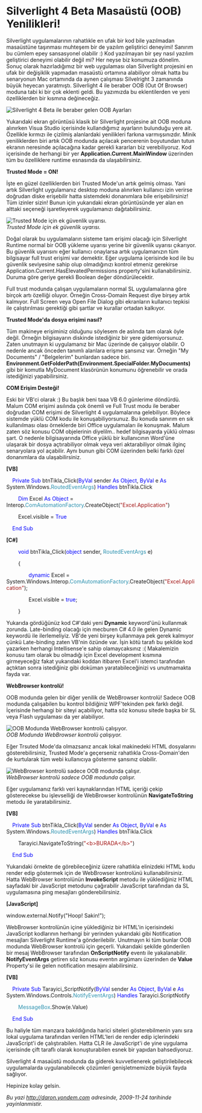 # Silverlight 4 Beta Masaüstü (OOB) Yenilikleri! 

Silverlight uygulamalarının rahatlıkle en ufak bir kod bile yazılmadan
masaüstüne taşınması muhteşem bir de yazılım geliştirici deneyimi!
Sanırım bu cümlem epey sansasyonel olabilir :) Kod yazılmayan bir şey
nasıl yazılım geliştirici deneyimi olabilir değil mi? Her neyse biz
konumuza dönelim. Sonuç olarak hazırladığımız bir web uygulaması olan
Silverlight projesini en ufak bir değişiklik yapmadan masaüstü ortamına
alabiliyor olmak hatta bu senaryonun Mac ortamında da aynen çalışması
Silvelright 3 zamanında büyük heyecan yaratmıştı. Silverlight 4 ile
beraber OOB (Out Of Browser) moduna tabi ki bir çok eklenti geldi. Bu
yazımızda bu eklentilerden ve yeni özelliklerden bir kısmına
değineceğiz.

![Silverlight 4 Beta ile beraber gelen OOB
Ayarları](media/Silverlight_4_Beta_Masaustu_OOB_Yenilikleri/23112009_1.png)

Yukarıdaki ekran görüntüsü klasik bir Silverlight projesine ait OOB
moduna alınırken Visua Studio içerisinde kullandığımız ayarların
bulunduğu yere ait. Özellikle kırmızı ile çizilmiş alanlardaki
yenilikleri farkına varmışsınızdır. Minik yeniliklerden biri artık OOB
modunda açılacak pencerenin boyutundan tutun ekranın neresinde
açılacağına kadar gerekli kararları biz verebiliyoruz. Kod içerisinde de
herhangi bir yer **Application.Current.MainWindow** üzerinden tüm bu
özelliklere runtime esnasında da ulaşabilirsiniz.

**Trusted Mode = ON!**

İşte en güzel özelliklerden biri Trusted Mode'un artık gelmiş olması.
Yani artık Silverlight uygulamanız desktop moduna alınırken kullanıcı
izin verirse doğrudan diske erişebilir hatta sistemdeki donanımlara bile
erişebilirsiniz! Tüm izinler sizin! Bunun için yukarıdaki ekran
görüntüsünde yer alan en alttaki seçeneği işaretleyerek uygulamanızı
dağıtabilirsiniz.

![Trusted Mode için ek güvenlik
uyarısı.](media/Silverlight_4_Beta_Masaustu_OOB_Yenilikleri/23112009_2.png)\
*Trusted Mode için ek güvenlik uyarısı.*

Doğal olarak bu uygulamaların sisteme tam erişimi olacağı için
Silverlight Runtime normal bir OOB yükleme uyarısı yerine bir güvenlik
uyarısı çıkarıyor. Bu güvenlik uyarısını eğer kullanıcı onaylarsa artık
uygulamanızın tüm bilgisayar full trust erişimi var demektir. Eğer
uygulama içerisinde kod ile bu güvenlik seviyesine sahip olup
olmadığınızı kontrol etmeniz gerekirse
Application.Current.HasElevatedPermissions property'sini
kullanabilirsiniz. Duruma göre geriye gerekli Boolean değer
döndürülecektir.

Full trust modunda çalışan uygulamaların normal SL uygulamalarına göre
birçok artı özelliği oluyor. Örneğin Cross-Domain Request diye birşey
artık kalmıyor. Full Screen veya Open File Dialog gibi ekranların
kullanıcı tepkisi ile çalıştırılması gerektiği gibi şartlar ve kurallar
ortadan kalkıyor.

**Trusted Mode'da dosya erişimi nasıl?**

Tüm makineye erişiminiz olduğunu söylesem de aslında tam olarak öyle
değil. Örneğin bilgisayarın diskinde istediğiniz bir yere
gidemiyorsunuz. Zaten unutmayın ki uygulamanız bir Mac üzerinde de
çalışıyor olabilir. O nedenle ancak önceden tanımlı alanlara erişme
şansınız var. Örneğin "My Documents" / "Belgelerim" bunlardan sadece
biri.
**Environment.GetFolderPath(Environment.SpecialFolder.MyDocuments)**
gibi bir komutla MyDocument klasörünün konumunu öğrenebilir ve orada
istediğinizi yapabilirsiniz.

**COM Erişim Desteği!**

Eski bir VB'ci olarak :) Bu başlık beni taaa VB 6.0 günlerime döndürdü.
Malum COM erişimi asılında çok önemli ve Full Trust modu ile beraber
doğrudan COM erişimi de Silverlight 4 uygulamalarına gelebiliyor.
Böylece sistemde yüklü COM kodu ile konuşabiliyorsunuz. Bu konuda
sanırım en sık kullanılması olası örneklerde biri Office uygulamaları
ile konuşmak. Malum zaten söz konusu COM objelerinin diyelilm.. hedef
bilgisayarda yüklü olması şart. O nedenle bilgisayarında Office yüklü
bir kullanıcının Word'üne ulaşarak bir dosya açtırabiliyor olmak veya
veri aktarabiliyor olmak ilginç senaryolara yol açabilir. Aynı bunun
gibi COM üzerinden belki farklı özel donanımlara da ulaşabilirsiniz.

**[VB]**

    <span style="color: blue;">Private</span> <span
style="color: blue;">Sub</span> btnTikla\_Click(<span
style="color: blue;">ByVal</span> sender <span
style="color: blue;">As</span> <span style="color: blue;">Object</span>,
<span style="color: blue;">ByVal</span> e <span
style="color: blue;">As</span> System.Windows.<span
style="color: #2b91af;">RoutedEventArgs</span>) <span
style="color: blue;">Handles</span> btnTikla.Click

        <span style="color: blue;">Dim</span> Excel <span
style="color: blue;">As</span> <span style="color: blue;">Object</span>
= Interop.<span
style="color: #2b91af;">ComAutomationFactory</span>.CreateObject(<span
style="color: #a31515;">"Excel.Application"</span>)

        Excel.visible = <span style="color: blue;">True</span>

    <span style="color: blue;">End</span> <span
style="color: blue;">Sub</span>

**[C\#]**

        <span style="color: blue;">void</span> btnTikla\_Click(<span
style="color: blue;">object</span> sender, <span
style="color: #2b91af;">RoutedEventArgs</span> e)

        {

               <span style="color: blue;">dynamic</span> Excel =
System.Windows.Interop.<span
style="color: #2b91af;">ComAutomationFactory</span>.CreateObject(<span
style="color: #a31515;">"Excel.Application"</span>);

               Excel.visible = <span style="color: blue;">true</span>;

        }

Yukarıda gördüğünüz kod C\#'daki yeni **Dynamic** keyword'ünü kullanmak
zorunda. Late-binding olacağı için mecburen C\# 4.0 ile gelen Dynamic
keywordü ile ilerlemeliyiz. VB'de yeni birşey kullanmaya pek gerek
kalmıyor çünkü Late-binding zaten VB'nin özünde var. İşin kötü tarafı bu
şekilde kod yazarken herhangi Intellisense'e sahip olamaycaksınız :(
Makalemizin konusu tam olarak bu olmadığı için Excel development kısmına
girmeyeceğiz fakat yukarıdaki koddan itibaren Excel'i istemci tarafından
açtıktan sonra istediğiniz gibi doküman yaratabileceğinizi vs
unutmamakta fayda var.

**WebBrowser kontrolü!**

OOB modunda gelen bir diğer yenilik de WebBrowser kontrolü! Sadece OOB
modunda çalışabilen bu kontrol bildiğiniz WPF'tekinden pek farklı değil.
İçerisinde herhangi bir siteyi açabiliyor, hatta söz konusu sitede başka
bir SL veya Flash uygulaması da yer alabiliyor.

![OOB Modunda WebBrowser kontrolü
çalışıyor.](media/Silverlight_4_Beta_Masaustu_OOB_Yenilikleri/23112009_4.jpg)\
*OOB Modunda WebBrowser kontrolü çalışıyor.*

Eğer Trsuted Mode'da olmazsanız ancak lokal makinedeki HTML dosyalarını
gösterebilirsiniz, Trusted Mode'a geçerseniz rahatlıkla Cross-Domain'den
de kurtularak tüm webi kullanıcıya gösterme şansınız olabilir.

![WebBrowser kontrolü sadece OOB modunda
çalışır.](media/Silverlight_4_Beta_Masaustu_OOB_Yenilikleri/23112009_3.png)\
*WebBrowser kontrolü sadece OOB modunda çalışır.*

Eğer uygulamanız farklı veri kaynaklarından HTML içeriği çekip
gösterecekse bu işlevselliği de WebBrowser kontrolünün
**NavigateToString** metodu ile yaratabilirsiniz.

**[VB]**

    <span style="color: blue;">Private</span> <span
style="color: blue;">Sub</span> btnTikla\_Click(<span
style="color: blue;">ByVal</span> sender <span
style="color: blue;">As</span> <span style="color: blue;">Object</span>,
<span style="color: blue;">ByVal</span> e <span
style="color: blue;">As</span> System.Windows.<span
style="color: #2b91af;">RoutedEventArgs</span>) <span
style="color: blue;">Handles</span> btnTikla.Click

        Tarayici.NavigateToString(<span
style="color: #a31515;">"\<b\>BURADA\</b\>"</span>)

    <span style="color: blue;">End</span> <span
style="color: blue;">Sub</span>

Yukarıdaki örnekte de görebileceğiniz üzere rahatlıkla elinizdeki HTML
kodu render edip göstermek için de WebBrowser kontrolünü
kullanabilirsiniz. Hatta WebBrowser kontrolünün **InvokeScript** metodu
ile yüklediğiniz HTML sayfadaki bir JavaScript metodunu çağırabilir
JavaScript tarafından da SL uygulamasına ping mesajları
gönderebilirsiniz.

**[JavaScript]**

window.external.Notify("Hoop! Sakin!");

WebBrowser kontrolünün içine yüklediğiniz bir HTML'in içerisindeki
JavaScript kodlarının herhangi bir yerinden yukarıdaki gibi Notification
mesajları Silverlight Runtime'a gönderilebilir. Unutmayın ki tüm bunlar
OOB modunda WebBrowser kontrolü için geçerli. Yukarıdaki şekilde
gönderilen bir mesaj WebBrowser tarafından **OnScriptNotify** eventı ile
yakalanabilir. **NotifyEventArgs** getiren söz konusu eventın argümanı
üzerinden de **Value** Property'si ile gelen notification mesajını
alabilirsiniz.

**[VB]**

    <span style="color: blue;">Private</span> <span
style="color: blue;">Sub</span> Tarayici\_ScriptNotify(<span
style="color: blue;">ByVal</span> sender <span
style="color: blue;">As</span> <span style="color: blue;">Object</span>,
<span style="color: blue;">ByVal</span> e <span
style="color: blue;">As</span> System.Windows.Controls.<span
style="color: #2b91af;">NotifyEventArgs</span>) <span
style="color: blue;">Handles</span> Tarayici.ScriptNotify

        <span style="color: #2b91af;">MessageBox</span>.Show(e.Value)

    <span style="color: blue;">End</span> <span
style="color: blue;">Sub</span>

Bu haliyle tüm manzara bakıldığında harici siteleri gösterebilmenin yanı
sıra lokal uygulama tarafından verilen HTML'leri de render edip
içlerindeki JavaScript'i de çalıştırabilen. Hatta CLR ile JavaScript'i
de yine uygulama içerisinde çift taraflı olarak konuşturabilen esnek bir
yapıdan bahsediyoruz.

Silverlight 4 masaüstü modunda da giderek kuvvetlenerek
geliştirilebilecek uygulamalarda uygulanabilecek çözümleri
genişletmemizde büyük fayda sağlıyor.

Hepinize kolay gelsin.


*Bu yazi http://daron.yondem.com adresinde, 2009-11-24 tarihinde yayinlanmistir.*